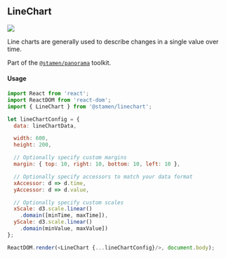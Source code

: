 ## LineChart

<img src='https://cloud.githubusercontent.com/assets/1127259/11770149/7448e974-a1ac-11e5-90b6-3185c3630552.png'>

Line charts are generally used to describe changes in a single value over time.

Part of the [`@stamen/panorama`](https://www.npmjs.com/package/@stamen/panorama) toolkit.

#### Usage
```js
import React from 'react';
import ReactDOM from 'react-dom';
import { LineChart } from '@stamen/linechart';

let lineChartConfig = {
  data: lineChartData,

  width: 600,
  height: 200,

  // Optionally specify custom margins
  margin: { top: 10, right: 10, bottom: 10, left: 10 },

  // Optionally specify accessors to match your data format
  xAccessor: d => d.time,
  yAccessor: d => d.value,

  // Optionally specify custom scales
  xScale: d3.scale.linear()
    .domain([minTime, maxTime]),
  yScale: d3.scale.linear()
    .domain(minValue, maxValue])
};

ReactDOM.render(<LineChart {...lineChartConfig}/>, document.body);
```

